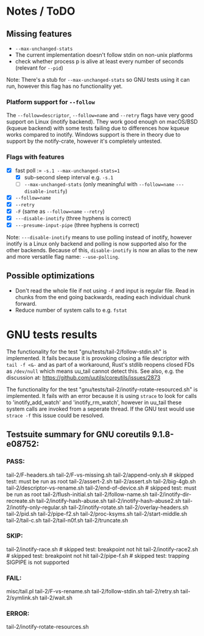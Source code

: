 <!-- spell-checker:ignore markdownlint ; (libs) kqueue -->

# Notes / ToDO

## Missing features

* `--max-unchanged-stats`
* The current implementation doesn't follow stdin on non-unix platforms
* check whether process p is alive at least every number of seconds (relevant for `--pid`)

Note:
There's a stub for `--max-unchanged-stats` so GNU tests using it can run, however this flag has no functionality yet.

### Platform support for `--follow`
The `--follow=descriptor`, `--follow=name` and `--retry` flags have very good support on Linux (inotify backend).
They work good enough on macOS/BSD (kqueue backend) with some tests failing due to differences how kqueue works compared to inotify.
Windows support is there in theory due to support by the notify-crate, however it's completely untested.

### Flags with features

- [x] fast poll := `-s.1 --max-unchanged-stats=1`
    - [x] sub-second sleep interval e.g. `-s.1`
    - [ ] `--max-unchanged-stats` (only meaningful with `--follow=name` `---disable-inotify`)
- [x] `--follow=name`
- [x] `--retry`
- [x] `-F` (same as `--follow=name` `--retry`)
- [x] `---disable-inotify` (three hyphens is correct)
- [x] `---presume-input-pipe` (three hyphens is correct)

Note:
`---disable-inotify` means to use polling instead of inotify,
however inotify is a Linux only backend and polling is now supported also for the other backends.
Because of this, `disable-inotify` is now an alias to the new and more versatile flag name: `--use-polling`.

## Possible optimizations

* Don't read the whole file if not using `-f` and input is regular file. Read in chunks from the end going backwards, reading each individual chunk forward.
* Reduce number of system calls to e.g. `fstat`

# GNU tests results

The functionality for the test "gnu/tests/tail-2/follow-stdin.sh" is implemented.
It fails because it is provoking closing a file descriptor with `tail -f <&-` and as part of a workaround, Rust's stdlib reopens closed FDs as `/dev/null` which means uu_tail cannot detect this.
See also, e.g. the discussion at: https://github.com/uutils/coreutils/issues/2873

The functionality for the test "gnu/tests/tail-2/inotify-rotate-resourced.sh" is implemented.
It fails with an error because it is using `strace` to look for calls to 'inotify_add_watch' and 'inotify_rm_watch',
however in uu_tail these system calls are invoked from a seperate thread. If the GNU test would use `strace -f` this issue could be resolved.

## Testsuite summary for GNU coreutils 9.1.8-e08752:

### PASS:
tail-2/F-headers.sh
tail-2/F-vs-missing.sh
tail-2/append-only.sh # skipped test: must be run as root
tail-2/assert-2.sh
tail-2/assert.sh
tail-2/big-4gb.sh
tail-2/descriptor-vs-rename.sh
tail-2/end-of-device.sh # skipped test: must be run as root
tail-2/flush-initial.sh
tail-2/follow-name.sh
tail-2/inotify-dir-recreate.sh
tail-2/inotify-hash-abuse.sh
tail-2/inotify-hash-abuse2.sh
tail-2/inotify-only-regular.sh
tail-2/inotify-rotate.sh
tail-2/overlay-headers.sh
tail-2/pid.sh
tail-2/pipe-f2.sh
tail-2/proc-ksyms.sh
tail-2/start-middle.sh
tail-2/tail-c.sh
tail-2/tail-n0f.sh
tail-2/truncate.sh

### SKIP:
tail-2/inotify-race.sh # skipped test: breakpoint not hit
tail-2/inotify-race2.sh # skipped test: breakpoint not hit
tail-2/pipe-f.sh # skipped test: trapping SIGPIPE is not supported

### FAIL:
misc/tail.pl
tail-2/F-vs-rename.sh
tail-2/follow-stdin.sh
tail-2/retry.sh
tail-2/symlink.sh
tail-2/wait.sh

### ERROR:
tail-2/inotify-rotate-resources.sh
